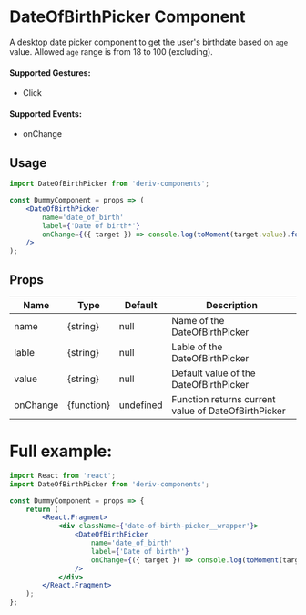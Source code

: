 # DateOfBirthPicker Component

A desktop date picker component to get the user's birthdate based on `age` value. Allowed `age` range is from 18 to 100 (excluding).

#### Supported Gestures:

-   Click

#### Supported Events:

-   onChange

## Usage

```jsx
import DateOfBirthPicker from 'deriv-components';

const DummyComponent = props => (
    <DateOfBirthPicker
        name='date_of_birth'
        label={'Date of birth*'}
        onChange={({ target }) => console.log(toMoment(target.value).format('YYYY-MM-DD'))}
    />
);
```

## Props

| Name     | Type       | Default   | Description                                         |
| -------- | ---------- | --------- | --------------------------------------------------- |
| name     | {string}   | null      | Name of the DateOfBirthPicker                       |
| lable    | {string}   | null      | Lable of the DateOfBirthPicker                      |
| value    | {string}   | null      | Default value of the DateOfBirthPicker              |
| onChange | {function} | undefined | Function returns current value of DateOfBirthPicker |

# Full example:

```jsx
import React from 'react';
import DateOfBirthPicker from 'deriv-components';

const DummyComponent = props => {
    return (
        <React.Fragment>
            <div className={'date-of-birth-picker__wrapper'}>
                <DateOfBirthPicker
                    name='date_of_birth'
                    label={'Date of birth*'}
                    onChange={({ target }) => console.log(toMoment(target.value).format('YYYY-MM-DD'))}
                />
            </div>
        </React.Fragment>
    );
};
```
